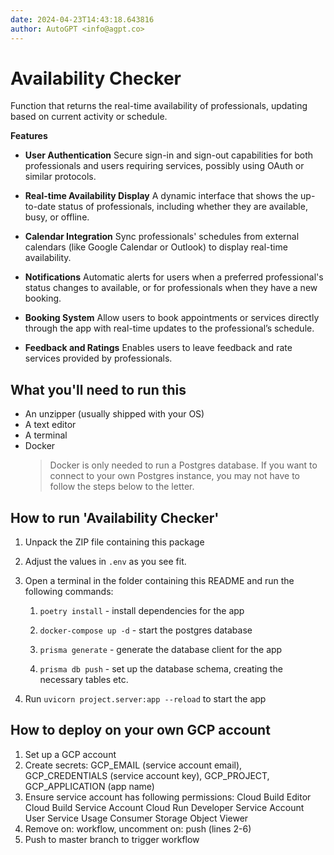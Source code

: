 ```yaml
---
date: 2024-04-23T14:43:18.643816
author: AutoGPT <info@agpt.co>
---
```


# Availability Checker

Function that returns the real-time availability of professionals, updating based on current activity or schedule.

**Features**

- **User Authentication** Secure sign-in and sign-out capabilities for both professionals and users requiring services, possibly using OAuth or similar protocols.

- **Real-time Availability Display** A dynamic interface that shows the up-to-date status of professionals, including whether they are available, busy, or offline.

- **Calendar Integration** Sync professionals' schedules from external calendars (like Google Calendar or Outlook) to display real-time availability.

- **Notifications** Automatic alerts for users when a preferred professional's status changes to available, or for professionals when they have a new booking.

- **Booking System** Allow users to book appointments or services directly through the app with real-time updates to the professional’s schedule.

- **Feedback and Ratings** Enables users to leave feedback and rate services provided by professionals.


## What you'll need to run this
* An unzipper (usually shipped with your OS)
* A text editor
* A terminal
* Docker
  > Docker is only needed to run a Postgres database. If you want to connect to your own
  > Postgres instance, you may not have to follow the steps below to the letter.


## How to run 'Availability Checker'

1. Unpack the ZIP file containing this package

2. Adjust the values in `.env` as you see fit.

3. Open a terminal in the folder containing this README and run the following commands:

    1. `poetry install` - install dependencies for the app

    2. `docker-compose up -d` - start the postgres database

    3. `prisma generate` - generate the database client for the app

    4. `prisma db push` - set up the database schema, creating the necessary tables etc.

4. Run `uvicorn project.server:app --reload` to start the app

## How to deploy on your own GCP account
1. Set up a GCP account
2. Create secrets: GCP_EMAIL (service account email), GCP_CREDENTIALS (service account key), GCP_PROJECT, GCP_APPLICATION (app name)
3. Ensure service account has following permissions: 
    Cloud Build Editor
    Cloud Build Service Account
    Cloud Run Developer
    Service Account User
    Service Usage Consumer
    Storage Object Viewer
4. Remove on: workflow, uncomment on: push (lines 2-6)
5. Push to master branch to trigger workflow
